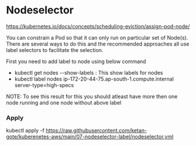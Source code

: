 # Nodeselector

https://kubernetes.io/docs/concepts/scheduling-eviction/assign-pod-node/

You can constrain a Pod so that it can only run on particular set of Node(s). There are several ways to do this and the recommended approaches all use label selectors to facilitate the selection.

First you need to add label to node using below command
- kubectl get nodes --show-labels : This show labels for nodes
- kubectl label nodes ip-172-20-44-75.ap-south-1.compute.internal server-type=high-specs

NOTE: To see this result for this you should atleast have more then one node running and one node without above label

### Apply 
kubectl apply -f https://raw.githubusercontent.com/ketan-gote/kuberenetes-aws/main/07-nodeselector-label/nodeselector.yml






